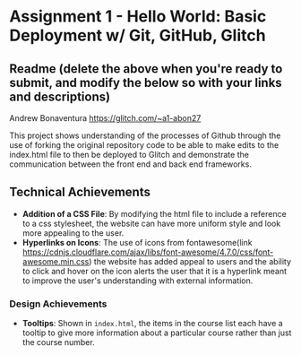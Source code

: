 Assignment 1 - Hello World: Basic Deployment w/ Git, GitHub, Glitch
===

Readme (delete the above when you're ready to submit, and modify the below so with your links and descriptions)
---

Andrew Bonaventura
https://glitch.com/~a1-abon27

This project shows understanding of the processes of Github through the use of 
forking the original repository code to be able to make edits to the index.html
file to then be deployed to Glitch and demonstrate the communication between 
the front end and back end frameworks.

## Technical Achievements
- **Addition of a CSS File**: By modifying the html file to include a reference to a css stylesheet,
the website can have more uniform style and look more appealing to the user.
- **Hyperlinks on Icons**: The use of icons from fontawesome(link https://cdnjs.cloudflare.com/ajax/libs/font-awesome/4.7.0/css/font-awesome.min.css)
the website has added appeal to users and the ability to click and hover on the icon
alerts the user that it is a hyperlink meant to improve the user's understanding with 
external information.

### Design Achievements
- **Tooltips**: Shown in `index.html`, the items in the course list each have a tooltip 
to give more information about a particular course rather than just the course number.


